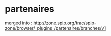 partenaires
===========

merged into : http://zone.spip.org/trac/spip-zone/browser/_plugins_/partenaires/branches/v1
